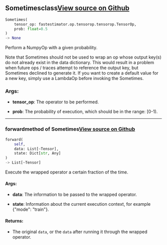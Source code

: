 ## Sometimes<span class="tag">class</span><a class="sourcelink" href=https://github.com/fastestimator/fastestimator/blob/r1.2/fastestimator/op/tensorop/meta/sometimes.py/#L29-L94>View source on Github</a>
```python
Sometimes(
	tensor_op: fastestimator.op.tensorop.tensorop.TensorOp,
	prob: float=0.5
)
-> None
```
Perform a NumpyOp with a given probability.

Note that Sometimes should not be used to wrap an op whose output key(s) do not already exist in the data
dictionary. This would result in a problem when future ops / traces attempt to reference the output key, but
Sometimes declined to generate it. If you want to create a default value for a new key, simply use a LambdaOp before
invoking the Sometimes.


<h3>Args:</h3>


* **tensor_op**: The operator to be performed.

* **prob**: The probability of execution, which should be in the range: [0-1).

---

### forward<span class="tag">method of Sometimes</span><a class="sourcelink" href=https://github.com/fastestimator/fastestimator/blob/r1.2/fastestimator/op/tensorop/meta/sometimes.py/#L75-L94>View source on Github</a>
```python
forward(
	self,
	data: List[~Tensor],
	state: Dict[str, Any]
)
-> List[~Tensor]
```
Execute the wrapped operator a certain fraction of the time.


<h4>Args:</h4>


* **data**: The information to be passed to the wrapped operator.

* **state**: Information about the current execution context, for example {"mode": "train"}. 

<h4>Returns:</h4>

<ul class="return-block"><li>    The original <code>data</code>, or the <code>data</code> after running it through the wrapped operator.</li></ul>

